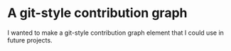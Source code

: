 # A git-style contribution graph

I wanted to make a git-style contribution graph element that I could use in future projects.
